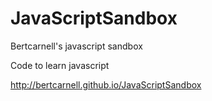 JavaScriptSandbox
=================

Bertcarnell's javascript sandbox

Code to learn javascript

http://bertcarnell.github.io/JavaScriptSandbox
